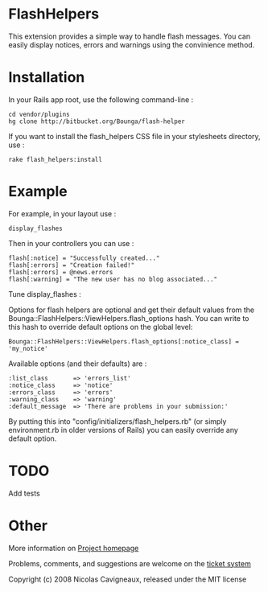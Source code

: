 FlashHelpers
============

This extension provides a simple way to handle flash messages.
You can easily display notices, errors and warnings using the convinience method.

Installation
============

In your Rails app root, use the following command-line :
 
	cd vendor/plugins
	hg clone http://bitbucket.org/Bounga/flash-helper
	
If you want to install the flash_helpers CSS file in your stylesheets directory, use :
	
	rake flash_helpers:install

Example
=======

For example, in your layout use :

	display_flashes

Then in your controllers you can use :

	flash[:notice] = "Successfully created..."
	flash[:errors] = "Creation failed!"
	flash[:errors] = @news.errors
	flash[:warning] = "The new user has no blog associated..."

Tune display_flashes :

Options for flash helpers are optional and get their default values from the
Bounga::FlashHelpers::ViewHelpers.flash_options hash. You can write to this hash to
override default options on the global level:

	Bounga::FlashHelpers::ViewHelpers.flash_options[:notice_class] = 'my_notice'
	
Available options (and their defaults) are :

	:list_class       => 'errors_list'
	:notice_class     => 'notice'
	:errors_class     => 'errors'
	:warning_class    => 'warning'
	:default_message  => 'There are problems in your submission:'
	
By putting this into "config/initializers/flash_helpers.rb" (or simply environment.rb in
older versions of Rails) you can easily override any default option.

TODO
====

Add tests

Other
=====

More information on [Project homepage](http://www.bitbucket.org/Bounga/flash-helper)

Problems, comments, and suggestions are welcome on the [ticket system](http://www.bitbucket.org/Bounga/flash-helper/tickets/new)


Copyright (c) 2008 Nicolas Cavigneaux, released under the MIT license